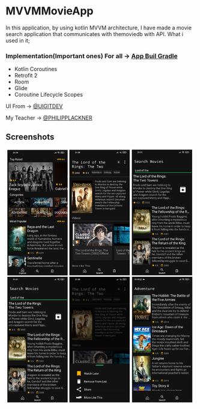 # MVVMMovieApp
In this application, by using kotlin MVVM architecture, I have made a movie search application that communicates with themoviedb with API.
What i used in it;

### Implementation(Important ones) For all -> [App Buil Gradle](https://github.com/cemilakan/MVVMMovieApp/blob/master/app/build.gradle)
- Kotlin Coroutines  
- Retrofit  2
- Room
- Glide
- Coroutine Lifecycle Scopes

UI From -> [@UIGITDEV](https://github.com/uigitdev/AndroidMultipleViewRecyclerView)

My Teacher -> [@PHILIPPLACKNER](https://github.com/philipplackner)
## Screenshots
![alt text](https://raw.githubusercontent.com/cemilakan/MVVMMovieApp/master/wholeapp.png)
